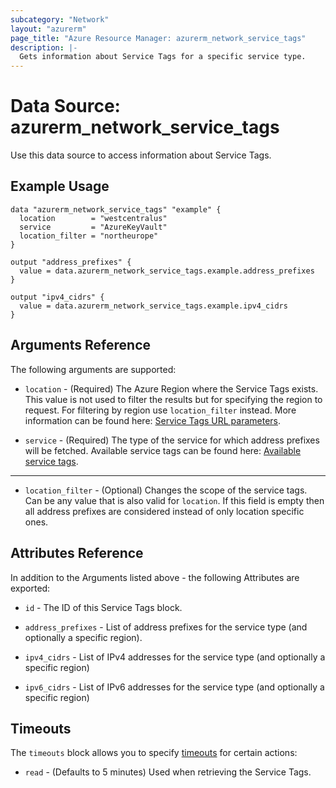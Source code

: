 ```yaml
---
subcategory: "Network"
layout: "azurerm"
page_title: "Azure Resource Manager: azurerm_network_service_tags"
description: |-
  Gets information about Service Tags for a specific service type.
---
```


# Data Source: azurerm_network_service_tags

Use this data source to access information about Service Tags.

## Example Usage

```hcl
data "azurerm_network_service_tags" "example" {
  location        = "westcentralus"
  service         = "AzureKeyVault"
  location_filter = "northeurope"
}

output "address_prefixes" {
  value = data.azurerm_network_service_tags.example.address_prefixes
}

output "ipv4_cidrs" {
  value = data.azurerm_network_service_tags.example.ipv4_cidrs
}
```

## Arguments Reference

The following arguments are supported:

* `location` - (Required) The Azure Region where the Service Tags exists. This value is not used to filter the results but for specifying the region to request. For filtering by region use `location_filter` instead.  More information can be found here: [Service Tags URL parameters](https://docs.microsoft.com/en-us/rest/api/virtualnetwork/servicetags/list#uri-parameters).

* `service` - (Required) The type of the service for which address prefixes will be fetched. Available service tags can be found here: [Available service tags](https://docs.microsoft.com/en-us/azure/virtual-network/service-tags-overview#available-service-tags).

---

* `location_filter` - (Optional) Changes the scope of the service tags. Can be any value that is also valid for `location`. If this field is empty then all address prefixes are considered instead of only location specific ones.

## Attributes Reference

In addition to the Arguments listed above - the following Attributes are exported: 

* `id` - The ID of this Service Tags block.

* `address_prefixes` - List of address prefixes for the service type (and optionally a specific region).

* `ipv4_cidrs` - List of IPv4 addresses for the service type (and optionally a specific region)

* `ipv6_cidrs` - List of IPv6 addresses for the service type (and optionally a specific region)

## Timeouts

The `timeouts` block allows you to specify [timeouts](https://www.terraform.io/docs/configuration/resources.html#timeouts) for certain actions:

* `read` - (Defaults to 5 minutes) Used when retrieving the Service Tags.

